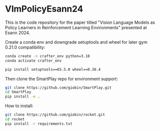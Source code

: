 # VlmPolicyEsann24
This is the code repository for the paper titled "Vision Language Models as Policy Learners in Reinforcement Learning Environments" presented at Esann 2024.

Create a conda env and downgrade setuptools and wheel for later gym 0.21.0 compatibility:
```bash
conda create -n crafter_env python=3.10
conda activate crafter_env

pip install setuptools==65.5.0 wheel==0.38.4
```

Then clone the SmartPlay repo for environment support:
```bash
git clone https://github.com/giobin/SmartPlay.git
cd SmartPlay
pip install -e .
```

How to install:
```bash
git clone https://github.com/giobin/rocket.git
cd rocket
pip install -r requirements.txt
```